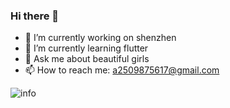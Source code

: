 ### Hi there 👋

<!--
**demonsheart/demonsheart** is a ✨ _special_ ✨ repository because its `README.md` (this file) appears on your GitHub profile.

Here are some ideas to get you started:

- 👯 I’m looking to collaborate on 
- 🤔 I’m looking for help with ...
- 😄 Pronouns: ...
- ⚡ Fun fact: ...

![](https://visitor-badge.glitch.me/badge?page_id=demonsheart.readme)
-->
- 🔭 I’m currently working on shenzhen
- 🌱 I’m currently learning flutter
- 💬 Ask me about beautiful girls
- 📫 How to reach me: a2509875617@gmail.com


![info](https://github-readme-stats.vercel.app/api?username=demonsheart&show_icons=true&count_private=true&hide=prs&theme=default_repocard)
